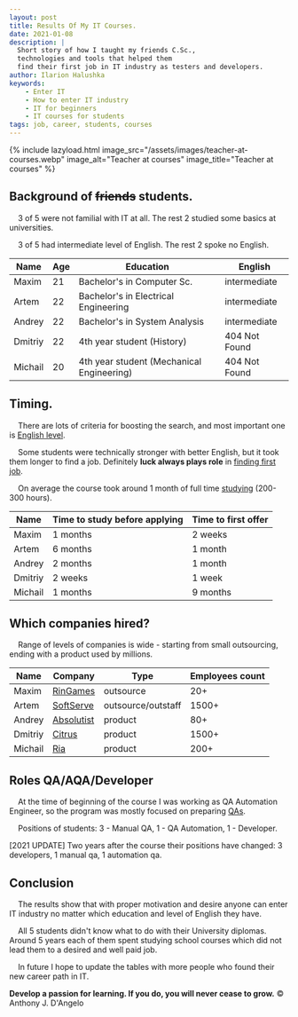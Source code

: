 ```yaml
---
layout: post
title: Results Of My IT Courses.
date: 2021-01-08
description: |
  Short story of how I taught my friends C.Sc., 
  technologies and tools that helped them
  find their first job in IT industry as testers and developers.
author: Ilarion Halushka
keywords:
    - Enter IT
    - How to enter IT industry
    - IT for beginners
    - IT courses for students
tags: job, career, students, courses
---
```


{% include lazyload.html image_src="/assets/images/teacher-at-courses.webp" image_alt="Teacher at courses" image_title="Teacher at courses" %}

## Background of ~~friends~~ students.

&nbsp;&nbsp;&nbsp; 3 of 5 were not familial with IT at all. The rest 2 studied some basics at universities.

&nbsp;&nbsp;&nbsp; 3 of 5 had intermediate level of English. The rest 2 spoke no English.

Name | Age | Education | English 
--- | --- | --- | --- 
Maxim | 21 | Bachelor's in Computer Sc. | intermediate
Artem | 22 | Bachelor's in Electrical Engineering | intermediate
Andrey | 22 | Bachelor's in System Analysis | intermediate
Dmitriy | 22 | 4th year student (History) | 404 Not Found
Michail | 20 | 4th year student (Mechanical Engineering) | 404 Not Found

## Timing.

&nbsp;&nbsp;&nbsp; There are lots of criteria for boosting the search, and most important one is
<a target="_blank" href="/Learning-Multiple-Foreign-Languages">English level</a>.

&nbsp;&nbsp;&nbsp; Some students were technically stronger with better English,
but it took them longer to find a job.
Definitely **luck always plays role** in
<a target="_blank" href="/How-To-Find-The-First-Job">finding first job</a>.

&nbsp;&nbsp;&nbsp; On average the course took around 1 month of full time
<a target="_blank" href="/What-And-How-I-Taught-At-My-IT-Courses">studying</a>
(200-300 hours).

Name | Time to study before applying | Time to first offer
--- | --- | ---
Maxim | 1 months | 2 weeks
Artem | 6 months | 1 month
Andrey | 2 months | 1 month
Dmitriy | 2 weeks | 1 week
Michail | 1 months | 9 months

## Which companies hired?

&nbsp;&nbsp;&nbsp; Range of levels of companies is wide - starting from small outsourcing, ending with a product used by millions.

Name | Company | Type | Employees count
--- | --- | --- | ---
Maxim | [RinGames](https://jobs.dou.ua/companies/ringames/) | outsource | 20+
Artem | [SoftServe](https://jobs.dou.ua/companies/softserve/) | outsource/outstaff | 1500+
Andrey | [Absolutist](https://jobs.dou.ua/companies/absolutist/) | product | 80+
Dmitriy | [Citrus](https://jobs.dou.ua/companies/citrus-ua/) | product | 1500+
Michail | [Ria](https://jobs.dou.ua/companies/ria/) | product | 200+

## Roles QA/AQA/Developer

&nbsp;&nbsp;&nbsp; At the time of beginning of the course I was working as QA Automation Engineer,
so the program was mostly focused on preparing <a target="_blank" href="/vacancies-analysis-for-QA-Engineers">QAs</a>.

&nbsp;&nbsp;&nbsp;  Positions of students: 3 - Manual QA, 1 - QA Automation, 1 - Developer.

[2021 UPDATE] Two years after the course their positions have changed: 3 developers, 1 manual qa, 1 automation qa.

## Conclusion

&nbsp;&nbsp;&nbsp; The results show that with proper motivation and desire anyone can
enter IT industry no matter which education and level of English they have.

&nbsp;&nbsp;&nbsp; All 5 students didn't know what to do with their University diplomas.
Around 5 years each of them spent studying school courses which did not lead them to
a desired and well paid job.

&nbsp;&nbsp;&nbsp; In future I hope to update the tables with more people 
who found their new career path in IT.

**Develop a passion for learning. If you do, you will never cease to grow.** © Anthony J. D'Angelo
